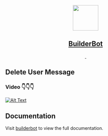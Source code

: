 <p align="center">
  <a href="https://builderbot.vercel.app/">
    <picture>
      <img src="https://i.imgur.com/OPl026Z.png" height="80">
    </picture>
    <h2 align="center">BuilderBot</h2>
  </a>
</p>

<p align="center">
  <a aria-label="NPM version" href="https://www.npmjs.com/package/@builderbot/bot">
    <img alt="" src="https://img.shields.io/npm/v/@builderbot/bot?color=%2300c200&label=%40bot-whatsapp">
  </a>
  <a aria-label="Join the community on GitHub" href="https://link.codigoencasa.com/DISCORD">
    <img alt="" src="https://img.shields.io/discord/915193197645402142?logo=discord">
  </a>
</p>

## Delete User Message

### Video 👇👇👇

[![Alt Text](https://img.youtube.com/vi/c0fQtjIYFVU/0.jpg)](https://www.youtube.com/watch?v=c0fQtjIYFVU)

## Documentation

Visit [builderbot](https://builderbot.vercel.app/) to view the full documentation.
